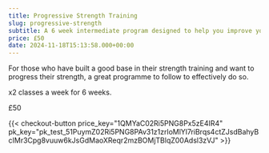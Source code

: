 ```yaml
---
title: Progressive Strength Training
slug: progressive-strength
subtitle: A 6 week intermediate program designed to help you improve your strength.
price: £50
date: 2024-11-18T15:13:58.000+00:00
---
```


For those who have built a good base in their strength training and want to progress their strength, a great programme to follow to effectively do so.

<!--more-->

x2 classes a week for 6 weeks.

£50

{{< checkout-button price_key="1QMYaC02Ri5PNG8Px5zE4IR4" pk_key="pk_test_51PuymZ02Ri5PNG8PAv31z1zrloMlYl7riBrqs4ctZJsdBahyBcIMr3Cpg8vuuw6kJsGdMaoXReqr2mzBOMjTBlqZ00Adsl3zVJ" >}}